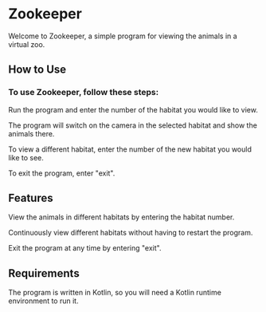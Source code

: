 # Zookeeper

Welcome to Zookeeper, a simple program for viewing the animals in a virtual zoo.

## How to Use

### To use Zookeeper, follow these steps:

Run the program and enter the number of the habitat you would like to view.

The program will switch on the camera in the selected habitat and show the animals there.

To view a different habitat, enter the number of the new habitat you would like to see.

To exit the program, enter "exit".

## Features

View the animals in different habitats by entering the habitat number.

Continuously view different habitats without having to restart the program.

Exit the program at any time by entering "exit".

## Requirements

The program is written in Kotlin, so you will need a Kotlin runtime environment to run it.
